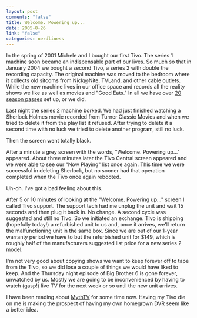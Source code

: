 ```yaml
--- 
layout: post
comments: "false"
title: Welcome. Powering up...
date: 2005-8-26
link: "false"
categories: nerdliness
---
```

In the spring of 2001 Michele and I bought our first Tivo. The series 1 machine soon became an indispensable part of our lives. So much so that in January 2004 we bought a second Tivo, a series 2 with double the recording capacity. The original machine was moved to the bedroom where it collects old sitcoms from Nick@Nite, TVLand, and other cable outlets. While the new machine lives in our office space and records all the reality shows we like as well as movies and "Good Eats." In all we have over <a href="http://www.zanshin.net/blogs/000617.html" title="Season passes">20 season passes</a> set up, or we did.

Last night the series 2 machine borked. We had just finished watching a Sherlock Holmes movie recorded from Turner Classic Movies and when we tried to delete it from the play list it refused. After trying to delete it a second time with no luck we tried to delete another program, still no luck.

Then the screen went totally black.

After a minute a grey screen with the words, "Welcome. Powering up..." appeared. About three minutes later the Tivo Central screen appeared and we were able to see our "Now Playing" list once again. This time we were successful in deleting Sherlock, but no sooner had that operation completed when the Tivo once again rebooted.

Uh-oh. I've got a bad feeling about this.

After 5 or 10 minutes of looking at the "Welcome. Powering up..." screen I called Tivo support. The support tech had me unplug the unit and wait 15 seconds and then plug it back in. No change. A second cycle was suggested and still no Tivo. So we initiated an exchange. Tivo is shipping (hopefully today!) a refurbished unit to us and, once it arrives, we'll return the malfunctioning unit in the same box. Since we are out of our 1-year warranty period we have to but the refurbished unit for $149, which is roughly half of the manufacturers suggested list price for a new series 2 model.

I'm not very good about copying shows we want to keep forever off to tape from the Tivo, so we did lose a couple of things we would have liked to keep. And the Thursday night episode of Big Brother 6 is gone forever, unwatched by us. Mostly we are going to be inconvenienced by having to watch (gasp!) live TV for the next week or so until the new unit arrives.

I have been reading about <a href="http://mythtv.org/" title="MythTV">MythTV</a> for some time now. Having my Tivo die on me is making the prospect of having my own homegrown DVR seem like a better idea.
